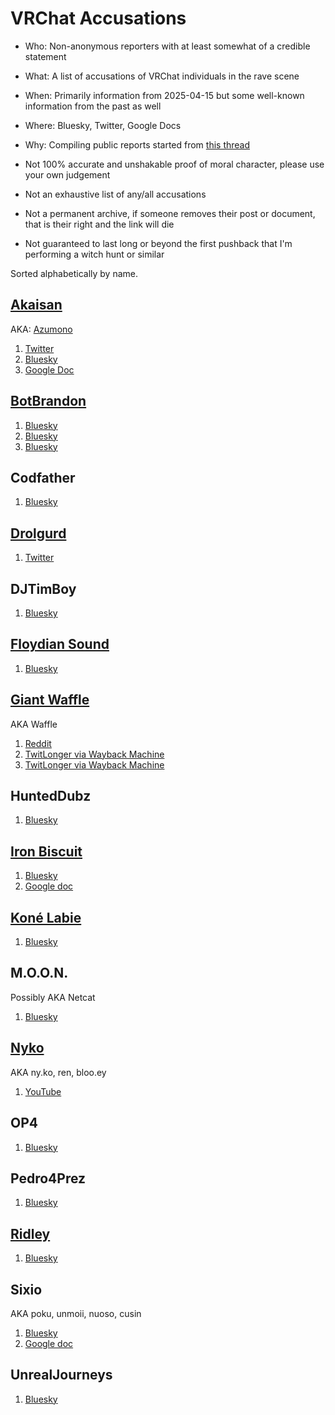 # VRChat Accusations

- Who: Non-anonymous reporters with at least somewhat of a credible statement
- What: A list of accusations of VRChat individuals in the rave scene
- When: Primarily information from 2025-04-15 but some well-known information from the past as well
- Where: Bluesky, Twitter, Google Docs
- Why: Compiling public reports started from [this thread](https://bsky.app/profile/quetewopeiryru00.bsky.social/post/3lmsxtrsnmu2m)


- Not 100% accurate and unshakable proof of moral character, please use your own judgement
- Not an exhaustive list of any/all accusations
- Not a permanent archive, if someone removes their post or document, that is their right and the link will die
- Not guaranteed to last long or beyond the first pushback that I'm performing a witch hunt or similar

Sorted alphabetically by name.

## [Akaisan](https://vrchat.com/home/user/usr_179035b6-9d79-4a74-873e-c71f6b11657d)

AKA: [Azumono](https://vrchat.com/home/user/usr_cdfc22e9-d335-444a-ba5c-9f8101b85629)

1. [Twitter](https://x.com/sakuradragondos/status/1878148577051967906?s=46&t=SKJFTVICDOhv861dB60M-w)
2. [Bluesky](https://bsky.app/profile/risorah.bsky.social/post/3lmfc3pywg22k)
3. [Google Doc](https://docs.google.com/document/d/1BK_baq9Cg8lwO7pY19F-mcS8XqAXtLT1Udt3YfbF3fU/edit?usp=sharing)


## [BotBrandon](https://vrchat.com/home/user/usr_fc89f809-91e5-4d82-a73a-c801e3e0216d)

1. [Bluesky](https://bsky.app/profile/darklordblossom.bsky.social/post/3lmte5zgn222x)
2. [Bluesky](https://bsky.app/profile/digitalpup.online/post/3lmuvasz47k2j)
3. [Bluesky](https://bsky.app/profile/autumnbranches.bsky.social/post/3lmulswb7ps2m)


## Codfather

1. [Bluesky](https://bsky.app/profile/brookedragon.bsky.social/post/3lifytrkyl22i)

## [Drolgurd](https://vrchat.com/home/user/usr_d3f7963b-b81c-4c8e-80f7-341295420ab6)

1. [Twitter](https://x.com/GoblinModeVR/status/1833039088188080235)


## DJTimBoy

1. [Bluesky](https://bsky.app/profile/chaikaraven.bsky.social/post/3lmu65uy43c23)


## [Floydian Sound](https://vrchat.com/home/user/usr_1b83889a-e915-4d12-9782-d695b724410b)

1. [Bluesky](https://bsky.app/profile/aliquem.bsky.social/post/3lmufnii2n22f)


## [Giant Waffle](https://vrchat.com/home/user/usr_ee1966be-ab39-4eb3-91ba-c544ab8750a3)

AKA Waffle

1. [Reddit](https://www.reddit.com/r/DatGuyLirik/comments/hns7m5/giantwaffles_exmain_mods_scrubbing_confirms_that/)
2. [TwitLonger via Wayback Machine](https://web.archive.org/web/20200708230302/https://twitlonger.com/show/n_1srajt1)
3. [TwitLonger via Wayback Machine](https://web.archive.org/web/20230106160951/https://www.twitlonger.com/show/n_1srahg8)


## HuntedDubz

1. [Bluesky](https://bsky.app/profile/rockinghorsettv.bsky.social/post/3lmv5bbyfjk2g)


## [Iron Biscuit](https://vrchat.com/home/user/usr_59413baa-0718-4d5c-bc97-2a8093934376)

1. [Bluesky](https://bsky.app/profile/spooky2001.bsky.social/post/3lfvbdkqauk2a)
2. [Google doc](https://docs.google.com/document/d/1y5WFYztNEr8e_HBTZhk8SROwp8zMaQ9KGR0FpJXTYbQ/edit?tab=t.0)


## [Koné Labie](https://vrchat.com/home/user/usr_bea8c5ce-39fa-432e-b6fe-69773081a1cd)

1. [Bluesky](https://bsky.app/profile/tropicalcurv.bsky.social/post/3lguo76ry2s2i)


## M.O.O.N.

Possibly AKA Netcat

1. [Bluesky](https://bsky.app/profile/narshwhal.bsky.social/post/3lmu7xdwpus2y)


## [Nyko](https://vrchat.com/home/user/usr_c34a9764-24e2-4b3a-afcd-9e333dea10ec)

AKA ny.ko, ren, bloo.ey

1. [YouTube](https://www.youtube.com/watch?v=K1aQQNiOwy0)


## OP4

1. [Bluesky](https://bsky.app/profile/chaikaraven.bsky.social/post/3lmucfilhws23)


## Pedro4Prez

1. [Bluesky](https://bsky.app/profile/llena.bsky.social/post/3lmukswcqes2f)


## [Ridley](https://vrchat.com/home/user/usr_fc89f809-91e5-4d82-a73a-c801e3e0216d)

1. [Bluesky](https://bsky.app/profile/darklordblossom.bsky.social/post/3lmth6qzcxs2x)


## Sixio

AKA poku, unmoii, nuoso, cusin

1. [Bluesky](https://bsky.app/profile/meowski.bsky.social/post/3le33xrdszs2k)
2. [Google doc](https://docs.google.com/document/d/1eW1vCm1WkJvUhe_3zappiaKPcfJ3kDZGbQCMxSFVzuA/edit?usp=sharing)


## UnrealJourneys

1. [Bluesky](https://bsky.app/profile/shadowwulf82.bsky.social/post/3lmt7yi3bys2c)
